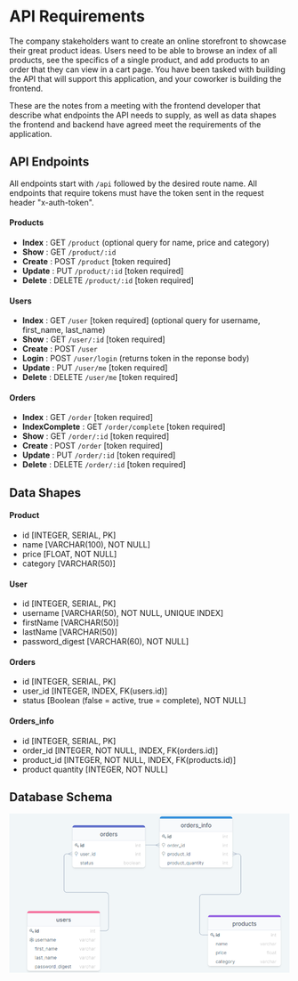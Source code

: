 # API Requirements

The company stakeholders want to create an online storefront to showcase their great product ideas. Users need to be able to browse an index of all products, see the specifics of a single product, and add products to an order that they can view in a cart page. You have been tasked with building the API that will support this application, and your coworker is building the frontend.

These are the notes from a meeting with the frontend developer that describe what endpoints the API needs to supply, as well as data shapes the frontend and backend have agreed meet the requirements of the application.

## API Endpoints

All endpoints start with `/api` followed by the desired route name.
All endpoints that require tokens must have the token sent in the request header "x-auth-token".

#### Products

-   **Index** : GET `/product` (optional query for name, price and category)
-   **Show** : GET `/product/:id`
-   **Create** : POST `/product` [token required]
-   **Update** : PUT `/product/:id` [token required]
-   **Delete** : DELETE `/product/:id` [token required]

#### Users

-   **Index** : GET `/user` [token required] (optional query for username, first_name, last_name)
-   **Show** : GET `/user/:id` [token required]
-   **Create** : POST `/user`
-   **Login** : POST `/user/login` (returns token in the reponse body)
-   **Update** : PUT `/user/me` [token required]
-   **Delete** : DELETE `/user/me` [token required]

#### Orders

-   **Index** : GET `/order` [token required]
-   **IndexComplete** : GET `/order/complete` [token required]
-   **Show** : GET `/order/:id` [token required]
-   **Create** : POST `/order` [token required]
-   **Update** : PUT `/order/:id` [token required]
-   **Delete** : DELETE `/order/:id` [token required]

## Data Shapes

#### Product

-   id [INTEGER, SERIAL, PK]
-   name [VARCHAR(100), NOT NULL]
-   price [FLOAT, NOT NULL]
-   category [VARCHAR(50)]

#### User

-   id [INTEGER, SERIAL, PK]
-   username [VARCHAR(50), NOT NULL, UNIQUE INDEX]
-   firstName [VARCHAR(50)]
-   lastName [VARCHAR(50)]
-   password_digest [VARCHAR(60), NOT NULL]

#### Orders

-   id [INTEGER, SERIAL, PK]
-   user_id [INTEGER, INDEX, FK(users.id)]
-   status [Boolean (false = active, true = complete), NOT NULL]

#### Orders_info

-   id [INTEGER, SERIAL, PK]
-   order_id [INTEGER, NOT NULL, INDEX, FK(orders.id)]
-   product_id [INTEGER, NOT NULL, INDEX, FK(products.id)]
-   product quantity [INTEGER, NOT NULL]

## Database Schema

![Database Schema](./database_schema.png)
